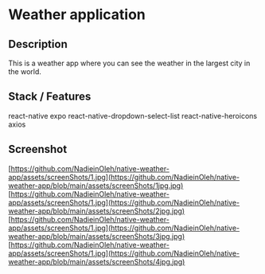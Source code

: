 # Weather application

## Description
This is a weather app where you can see the weather in the largest city in the world.

## Stack / Features
react-native expo
react-native-dropdown-select-list
react-native-heroicons
axios

## Screenshot
[https://github.com/NadieinOleh/native-weather-app/assets/screenShots/1.jpg](https://github.com/NadieinOleh/native-weather-app/blob/main/assets/screenShots/1jpg.jpg)
[https://github.com/NadieinOleh/native-weather-app/assets/screenShots/1.jpg](https://github.com/NadieinOleh/native-weather-app/blob/main/assets/screenShots/2jpg.jpg)
[https://github.com/NadieinOleh/native-weather-app/assets/screenShots/1.jpg](https://github.com/NadieinOleh/native-weather-app/blob/main/assets/screenShots/3jpg.jpg)
[https://github.com/NadieinOleh/native-weather-app/assets/screenShots/1.jpg](https://github.com/NadieinOleh/native-weather-app/blob/main/assets/screenShots/4jpg.jpg)

